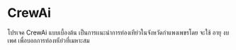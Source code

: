 # CrewAi
 โปรเจค CrewAi แบบเบี้องต้น เป็นการเเนะนำการท่องเทีย่วในจังหวัดกำแพงเพขรโดย จะใช้ อายุ งบ  เพศ เพื่อบอกการท่องทเีย่วที่เมหาะสม
